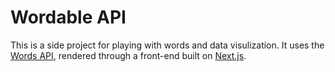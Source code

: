 # Wordable API
This is a side project for playing with words and data visulization. It uses the [Words API](https://www.wordsapi.com), rendered through a front-end built on [Next.js](https://github.com/zeit/next.js/).
